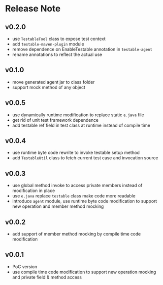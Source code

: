 # Release Note

## v0.2.0
- use `TestableTool` class to expose test context
- add `testable-maven-plugin` module
- remove dependence on EnableTestable annotation in `testable-agent`
- rename annotations to reflect the actual use

## v0.1.0
- move generated agent jar to class folder
- support mock method of any object

## v0.0.5
- use dynamically runtime modification to replace static `e.java` file
- get rid of unit test framework dependence
- add testable ref field in test class at runtime instead of compile time

## v0.0.4
- use runtime byte code rewrite to invoke testable setup method
- add `TestableUtil` class to fetch current test case and invocation source

## v0.0.3
- use global method invoke to access private members instead of modification in place
- use `e.java` replace `testable` class make code more readable
- introduce `agent` module, use runtime byte code modification to support new operation and member method mocking

## v0.0.2
- add support of member method mocking by compile time code modification

## v0.0.1
- PoC version
- use compile time code modification to support new operation mocking and private field & method access

